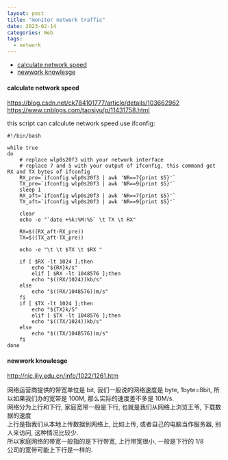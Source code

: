 ```yaml
---
layout: post
title: "monitor network traffic"
date: 2023-02-14
categories: Web
tags:
  - network
---
```


- [calculate network speed](#calculate-network-speed)
- [newwork knowlesge](#newwork-knowlesge)

#### calculate network speed

<https://blog.csdn.net/ck784101777/article/details/103662962>
<https://www.cnblogs.com/taosiyu/p/11431758.html>

this script can calculute network speed use ifconfig:

```shell
#!/bin/bash

while true
do
    # replace wlp0s20f3 with your network interface
    # replace 7 and 5 with your output of ifconfig, this command get RX and TX bytes of ifconfig
    RX_pre=`ifconfig wlp0s20f3 | awk 'NR==7{print $5}'`
    TX_pre=`ifconfig wlp0s20f3 | awk 'NR==9{print $5}'`
    sleep 1
    RX_aft=`ifconfig wlp0s20f3 | awk 'NR==7{print $5}'`
    TX_aft=`ifconfig wlp0s20f3 | awk 'NR==9{print $5}'`

    clear
    echo -e "`date +%k:%M:%S` \t TX \t RX"

    RX=$((RX_aft-RX_pre))
    TX=$((TX_aft-TX_pre))

    echo -e "\t \t $TX \t $RX "

    if [ $RX -lt 1024 ];then
        echo "${RX}k/s"
        elif [ $RX -lt 1048576 ];then
        echo "$((RX/1024))kb/s"
    else
        echo "$((RX/1048576))m/s"
    fi
    if [ $TX -lt 1024 ];then
        echo "${TX}k/S"
        elif [ $TX -lt 1048576 ];then
        echo "$((TX/1024))kb/s"
    else
        echo "$((TX/1048576))m/s"
    fi
done
```

#### newwork knowlesge

<http://nic.jljy.edu.cn/info/1022/1261.htm>

网络运营商提供的带宽单位是 bit, 我们一般说的网络速度是 byte, 1byte=8bit, 所以如果我们办的宽带是 100M, 那么实际的速度差不多是 10M/s.  
网络分为上行和下行, 家庭宽带一般是下行, 也就是我们从网络上浏览王爷, 下载数据的速度  
上行是指我们从本地上传数据到网络上, 比如上传, 或者自己的电脑当作服务器, 别人来访问, 这种情况比较少.  
所以家庭网络的带宽一般指的是下行带宽, 上行带宽很小, 一般是下行的 1/8  
公司的宽带可能上下行是一样的.
